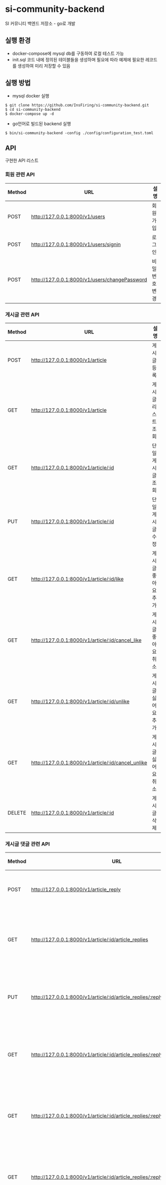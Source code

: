 # si-community-backend
SI 커뮤니티 백엔드 저장소 - go로 개발

## 실행 환경
* docker-compose에 mysql db를 구동하여 로컬 테스트 가능
* init.sql 코드 내에 정의된 테이블들을 생성하며 필요에 따라 예제에 필요한 레코드를 생성하여 미리 저장할 수 있음

## 실행 방법
* mysql docker 실행
```
$ git clone https://github.com/InsFiring/si-community-backend.git
$ cd si-community-backend
$ docker-compose up -d
```
* go언어로 빌드된 backend 실행
```
$ bin/si-community-backend -config ./config/configuration_test.toml
```

## API
구현한 API 리스트

### 회원 관련 API
|Method|URL|설명|
|---|---|---|
|POST|http://127.0.0.1:8000/v1/users|회원 가입|
|POST|http://127.0.0.1:8000/v1/users/signin|로그인|
|POST|http://127.0.0.1:8000/v1/users/changePassword|비밀번호 변경|

### 게시글 관련 API
|Method|URL|설명|
|---|---|---|
|POST|http://127.0.0.1:8000/v1/article|게시글 등록|
|GET|http://127.0.0.1:8000/v1/article|게시글 리스트 조회|
|GET|http://127.0.0.1:8000/v1/article/:id|단일 게시글 조회|
|PUT|http://127.0.0.1:8000/v1/article/:id|단일 게시글 수정|
|GET|http://127.0.0.1:8000/v1/article/:id/like|게시글 좋아요 추가|
|GET|http://127.0.0.1:8000/v1/article/:id/cancel_like|게시글 좋아요 취소|
|GET|http://127.0.0.1:8000/v1/article/:id/unlike|게시글 싫어요 추가|
|GET|http://127.0.0.1:8000/v1/article/:id/cancel_unlike|게시글 싫어요 취소|
|DELETE|http://127.0.0.1:8000/v1/article/:id|게시글 삭제|

### 게시글 댓글 관련 API
|Method|URL|설명|
|---|---|---|
|POST|http://127.0.0.1:8000/v1/article_reply|게시글 등록|
|GET|http://127.0.0.1:8000/v1/article/:id/article_replies|게시글 리스트 조회|
|PUT|http://127.0.0.1:8000/v1/article/:id/article_replies/:reply_id|단일 게시글 수정|
|GET|http://127.0.0.1:8000/v1/article/:id/article_replies/:reply_id/like|게시글 좋아요 추가|
|GET|http://127.0.0.1:8000/v1/article/:id/article_replies/:reply_id/cancel_like|게시글 좋아요 취소|
|GET|http://127.0.0.1:8000/v1/article/:id/article_replies/:reply_id/unlike|게시글 싫어요 추가|
|GET|http://127.0.0.1:8000/v1/article/:id/article_replies/:reply_id/cancel_unlike|게시글 싫어요 취소|
|DELETE|http://127.0.0.1:8000/v1/article/:id/article_replies/:reply_id|게시글 삭제|


* [swagger](http://localhost:8000/swagger/index.html) 링크에서 일부 확인 가능